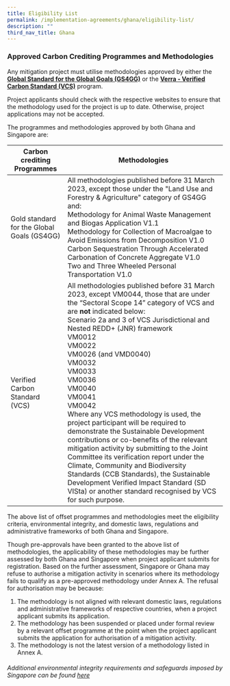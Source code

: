 ```yaml
---
title: Eligibility List
permalink: /implementation-agreements/ghana/eligibility-list/
description: ""
third_nav_title: Ghana
---
```

### Approved Carbon Crediting Programmes and Methodologies

Any mitigation project must utilise methodologies approved by either the [**Global Standard for the Global Goals (GS4GG)**](/https://globalgoals.goldstandard.org/gold-standard-previous-gs4gg/) or the [**Verra - Verified Carbon Standard (VCS)**](/https://verra.org/) program.

Project applicants should check with the respective websites to ensure that the
methodology used for the project is up to date. Otherwise, project applications may not
be accepted.


The programmes and methodologies approved by both Ghana and Singapore are:

| Carbon crediting Programmes | Methodologies | 
| -------- | -------- | 
| Gold standard for the Global Goals (GS4GG) | All methodologies published before 31 March 2023, except  those under the "Land Use and Forestry &amp; Agriculture" category of GS4GG and: <br> Methodology for Animal Waste Management and Biogas Application V1.1 <br> Methodology for Collection of Macroalgae to Avoid Emissions from Decomposition V1.0 <br> Carbon Sequestration Through Accelerated Carbonation of Concrete Aggregate V1.0 <br> Two and Three Wheeled Personal Transportation V1.0 |
|Verified Carbon Standard (VCS)| All methodologies published before 31 March 2023, except VM0044, those that are under the “Sectoral Scope 14” category of VCS and are **not** indicated below: <br> Scenario 2a and 3 of VCS Jurisdictional and Nested REDD+ (JNR) framework <br> VM0012 <br> VM0022 <br> VM0026 (and VMD0040) <br> VM0032 <br> VM0033 <br> VM0036 <br> VM0040 <br> VM0041 <br> VM0042 <br> Where any VCS methodology is used, the project participant will be required to demonstrate the Sustainable Development contributions or co-benefits of the relevant mitigation activity by submitting to the Joint Committee its verification report under the Climate, Community and Biodiversity Standards (CCB Standards), the Sustainable Development Verified Impact Standard (SD VISta) or another standard recognised by VCS for such purpose. | 

The above list of offset programmes and methodologies meet the eligibility criteria,
environmental integrity, and domestic laws, regulations and administrative frameworks of
both Ghana and Singapore.

Though pre-approvals have been granted to the above list of methodologies, the
applicability of these methodologies may be further assessed by both Ghana and
Singapore when project applicant submits for registration. Based on the further
assessment, Singapore or Ghana may refuse to authorise a mitigation activity in
scenarios where its methodology fails to qualify as a pre-approved methodology under
Annex A. The refusal for authorisation may be because:

1. The methodology is not aligned with relevant domestic laws, regulations and
administrative frameworks of respective countries, when a project applicant
submits its application.
2. The methodology has been suspended or placed under formal review by a
relevant offset programme at the point when the project applicant submits the
application for authorisation of a mitigation activity.
3. The methodology is not the latest version of a methodology listed in Annex A.

###### Additional environmental integrity requirements and safeguards imposed by Singapore can be found [here](https://carbonmarkets-cooperation.gov.sg/environmental-integrity/additional-environmental-integrity-safeguards/)